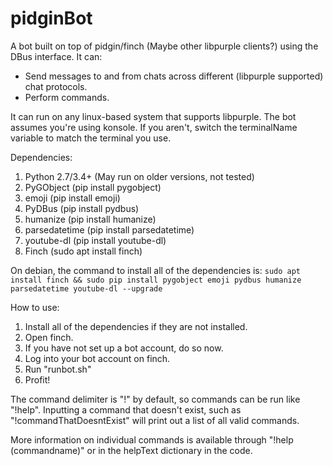 # pidginBot
A bot built on top of pidgin/finch (Maybe other libpurple clients?) using the DBus interface. It can:
- Send messages to and from chats across different (libpurple supported) chat protocols.
- Perform commands.

It can run on any linux-based system that supports libpurple. The bot assumes you're using konsole. If you aren't, switch the terminalName variable to match the terminal you use.

Dependencies:

 1. Python 2.7/3.4+ (May run on older versions, not tested)
 1. PyGObject (pip install pygobject)
 1. emoji (pip install emoji)
 1. PyDBus (pip install pydbus)
 1. humanize (pip install humanize)
 1. parsedatetime (pip install parsedatetime)
 1. youtube-dl (pip install youtube-dl)
 1. Finch (sudo apt install finch)

On debian, the command to install all of the dependencies is:
`sudo apt install finch && sudo pip install pygobject emoji pydbus humanize parsedatetime youtube-dl --upgrade`

How to use:

 1. Install all of the dependencies if they are not installed.
 1. Open finch.
 1. If you have not set up a bot account, do so now.
 1. Log into your bot account on finch.
 1. Run "runbot.sh"
 1. Profit!

The command delimiter is "!" by default, so commands can be run like "!help". Inputting a command that doesn't exist, such as "!commandThatDoesntExist" will print out a list of all valid commands.

More information on individual commands is available through "!help (commandname)" or in the helpText dictionary in the code.
